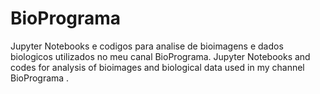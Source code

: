 # BioPrograma
Jupyter Notebooks e codigos para analise de bioimagens e dados biologicos utilizados no meu canal BioPrograma.
Jupyter Notebooks and codes for analysis of bioimages and biological data used in my channel BioPrograma
.
